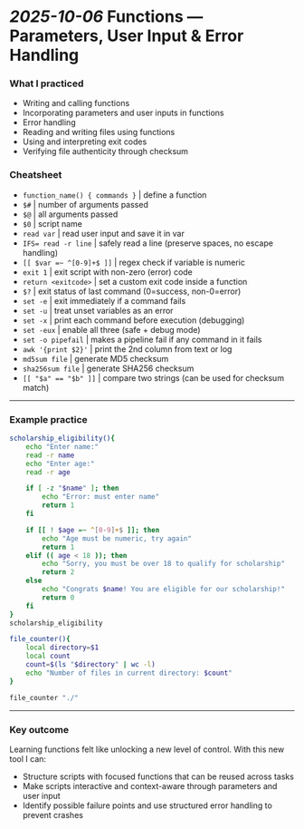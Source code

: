 # *2025-10-06* **Functions — Parameters, User Input & Error Handling**

### **What I practiced**  
- Writing and calling functions
- Incorporating parameters and user inputs in functions
- Error handling
- Reading and writing files using functions
- Using and interpreting exit codes
- Verifying file authenticity through checksum

### **Cheatsheet**  
- `function_name() { commands }` | define a function
- `$#` | number of arguments passed
- `$@` | all arguments passed
- `$0` | script name
- `read var` | read user input and save it in var
- `IFS= read -r line` | safely read a line (preserve spaces, no escape handling)
- `[[ $var =~ ^[0-9]+$ ]]` | regex check if variable is numeric
- `exit 1` | exit script with non-zero (error) code
- `return <exitcode>` | set a custom exit code inside a function
- `$?` | exit status of last command (0=success, non-0=error)
- `set -e` | exit immediately if a command fails
- `set -u` | treat unset variables as an error
- `set -x` | print each command before execution (debugging)
- `set -eux` | enable all three (safe + debug mode)
- `set -o pipefail` | makes a pipeline fail if any command in it fails
- `awk '{print $2}'` | print the 2nd column from text or log
- `md5sum file` | generate MD5 checksum
- `sha256sum file` | generate SHA256 checksum
- `[[ "$a" == "$b" ]]` | compare two strings (can be used for checksum match)

---
### **Example practice**  

```bash
scholarship_eligibility(){
    echo "Enter name:"
    read -r name
    echo "Enter age:"
    read -r age

    if [ -z "$name" ]; then
        echo "Error: must enter name"
        return 1
    fi

    if [[ ! $age =~ ^[0-9]+$ ]]; then
        echo "Age must be numeric, try again"
        return 1
    elif (( age < 18 )); then
        echo "Sorry, you must be over 18 to qualify for scholarship"
        return 2
    else
        echo "Congrats $name! You are eligible for our scholarship!"
        return 0
    fi
}
scholarship_eligibility
```

```bash
file_counter(){
    local directory=$1
    local count
    count=$(ls "$directory" | wc -l)
    echo "Number of files in current directory: $count"
}

file_counter "./"
```

---

### **Key outcome**  
Learning functions felt like unlocking a new level of control. With this new tool I can:
- Structure scripts with focused functions that can be reused across tasks
- Make scripts interactive and context-aware through parameters and user input
- Identify possible failure points and use structured error handling to prevent crashes
